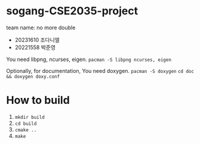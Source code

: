 # sogang-CSE2035-project
team name: no more double
- 20231610 조다니엘
- 20221558 박준영

You need libpng, ncurses, eigen.
`pacman -S libpng ncurses, eigen`

Optionally, for documentation, You need doxygen.
`pacman -S doxygen`
`cd doc && doxygen doxy.conf`

# How to build
1. `mkdir build`
2. `cd build`
3. `cmake ..`
4. `make`
